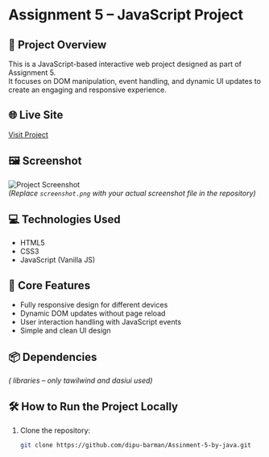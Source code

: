 # Assignment 5 – JavaScript Project

## 📌 Project Overview
This is a JavaScript-based interactive web project designed as part of Assignment 5.  
It focuses on DOM manipulation, event handling, and dynamic UI updates to create an engaging and responsive experience.

## 🌐 Live Site
[Visit Project](https://dipu-barman.github.io/Assinment-5-by-java/index.html)

## 🖼 Screenshot
![Project Screenshot](screenshot.png)  
*(Replace `screenshot.png` with your actual screenshot file in the repository)*

## 💻 Technologies Used
- HTML5  
- CSS3  
- JavaScript (Vanilla JS)  

## 🚀 Core Features
- Fully responsive design for different devices  
- Dynamic DOM updates without page reload  
- User interaction handling with JavaScript events  
- Simple and clean UI design  

## 📦 Dependencies
*( libraries – only tawilwind and dasiui  used)*

## 🛠 How to Run the Project Locally
1. Clone the repository:
   ```bash
   git clone https://github.com/dipu-barman/Assinment-5-by-java.git
